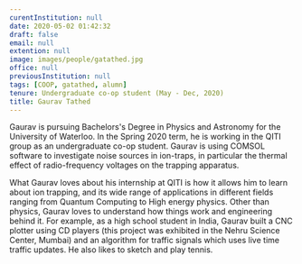 ```yaml
---
curentInstitution: null
date: 2020-05-02 01:42:32
draft: false
email: null
extention: null
image: images/people/gatathed.jpg
office: null
previousInstitution: null
tags: [COOP, gatathed, alumn]
tenure: Undergraduate co-op student (May - Dec, 2020)
title: Gaurav Tathed
---
```



Gaurav is pursuing Bachelors's Degree in Physics and Astronomy for the University of Waterloo. In the Spring 2020 term, he is working in the QITI group as an undergraduate co-op student. Gaurav is using COMSOL software to investigate noise sources in ion-traps, in particular the thermal effect of radio-frequency voltages on the trapping apparatus.

What Gaurav loves about his internship at QITI is how it allows him to learn about ion trapping, and its wide range of applications in different fields ranging from Quantum Computing to High energy physics. Other than physics, Gaurav loves to understand how things work and engineering behind it. For example, as a high school student in India, Gaurav built a CNC plotter using CD players (this project was exhibited in the Nehru Science Center, Mumbai) and an algorithm for traffic signals which uses live time traffic updates. He also likes to sketch and play tennis.